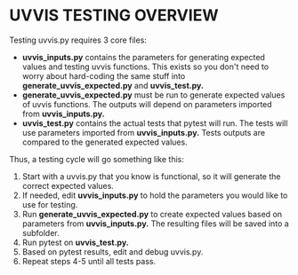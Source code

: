UVVIS TESTING OVERVIEW
=======================
Testing uvvis.py requires 3 core files:
* **uvvis_inputs.py** contains the parameters for generating expected values and testing uvvis functions. This exists so you don't need to worry about hard-coding the same stuff into **generate_uvvis_expected.py** and **uvvis_test.py.**
* **generate_uvvis_expected.py** must be run to generate expected values of uvvis functions. The outputs will depend on parameters imported from **uvvis_inputs.py.** 
* **uvvis_test.py** contains the actual tests that pytest will run. The tests will use parameters imported from **uvvis_inputs.py.** Tests outputs are compared to the generated expected values.

Thus, a testing cycle will go something like this:
1. Start with a uvvis.py that you know is functional, so it will generate the correct expected values.
2. If needed, edit **uvvis_inputs.py** to hold the parameters you would like to use for testing.
3. Run **generate_uvvis_expected.py** to create expected values based on parameters from **uvvis_inputs.py.** The resulting files will be saved into a subfolder.
4. Run pytest on **uvvis_test.py.**
5. Based on pytest results, edit and debug uvvis.py.
6. Repeat steps 4-5 until all tests pass.
